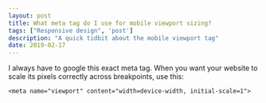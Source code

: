 ```yaml
---
layout: post
title: What meta tag do I use for mobile viewport sizing?  
tags: ["Responsive design", 'post']
description: "A quick tidbit about the mobile viewport tag"
date: 2019-02-17
---
```


I always have to google this exact meta tag. When you want your website to scale its pixels correctly across breakpoints, use this: 

`<meta name="viewport" content="width=device-width, initial-scale=1">`
